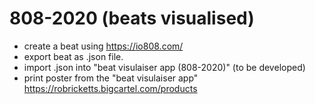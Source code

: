# 808-2020 (beats visualised)

 - create a beat using https://io808.com/ 
 - export beat as .json file. 
 - import .json into "beat visulaiser app (808-2020)" (to be developed)
 - print poster from the "beat visulaiser app" https://robricketts.bigcartel.com/products

